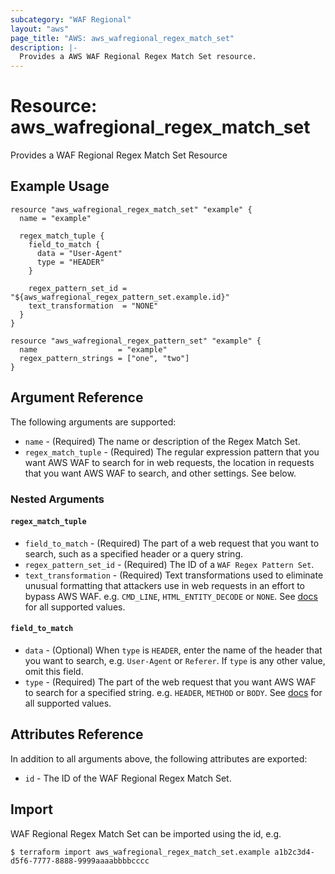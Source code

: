 ```yaml
---
subcategory: "WAF Regional"
layout: "aws"
page_title: "AWS: aws_wafregional_regex_match_set"
description: |-
  Provides a AWS WAF Regional Regex Match Set resource.
---
```


# Resource: aws_wafregional_regex_match_set

Provides a WAF Regional Regex Match Set Resource

## Example Usage

```hcl
resource "aws_wafregional_regex_match_set" "example" {
  name = "example"

  regex_match_tuple {
    field_to_match {
      data = "User-Agent"
      type = "HEADER"
    }

    regex_pattern_set_id = "${aws_wafregional_regex_pattern_set.example.id}"
    text_transformation  = "NONE"
  }
}

resource "aws_wafregional_regex_pattern_set" "example" {
  name                  = "example"
  regex_pattern_strings = ["one", "two"]
}
```

## Argument Reference

The following arguments are supported:

* `name` - (Required) The name or description of the Regex Match Set.
* `regex_match_tuple` - (Required) The regular expression pattern that you want AWS WAF to search for in web requests,
	the location in requests that you want AWS WAF to search, and other settings. See below.

### Nested Arguments

#### `regex_match_tuple`

 * `field_to_match` - (Required) The part of a web request that you want to search, such as a specified header or a query string.
 * `regex_pattern_set_id` - (Required) The ID of a `WAF Regex Pattern Set`.
 * `text_transformation` - (Required) Text transformations used to eliminate unusual formatting that attackers use in web requests in an effort to bypass AWS WAF.
  e.g. `CMD_LINE`, `HTML_ENTITY_DECODE` or `NONE`.
  See [docs](http://docs.aws.amazon.com/waf/latest/APIReference/API_ByteMatchTuple.html#WAF-Type-ByteMatchTuple-TextTransformation)
  for all supported values.

#### `field_to_match`

* `data` - (Optional) When `type` is `HEADER`, enter the name of the header that you want to search, e.g. `User-Agent` or `Referer`.
  If `type` is any other value, omit this field.
* `type` - (Required) The part of the web request that you want AWS WAF to search for a specified string.
  e.g. `HEADER`, `METHOD` or `BODY`.
  See [docs](http://docs.aws.amazon.com/waf/latest/APIReference/API_FieldToMatch.html)
  for all supported values.

## Attributes Reference

In addition to all arguments above, the following attributes are exported:

* `id` - The ID of the WAF Regional Regex Match Set.

## Import

WAF Regional Regex Match Set can be imported using the id, e.g.

```
$ terraform import aws_wafregional_regex_match_set.example a1b2c3d4-d5f6-7777-8888-9999aaaabbbbcccc
```
